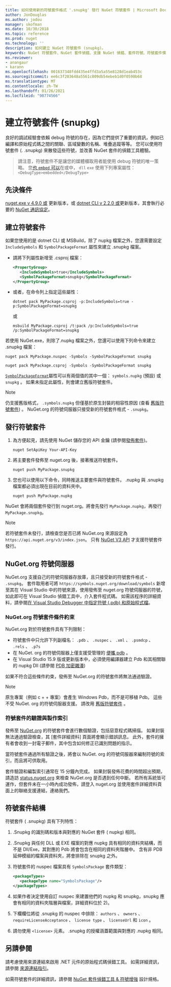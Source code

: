```yaml
---
title: 如何使用新的符號套件格式 '.snupkg' 發行 NuGet 符號套件 | Microsoft Docs
author: JonDouglas
ms.author: jodou
manager: skofman
ms.date: 10/30/2018
ms.topic: reference
ms.prod: nuget
ms.technology: ''
description: 如何建立 NuGet 符號套件 (snupkg)。
keywords: NuGet 符號套件、NuGet 套件偵錯、支援 NuGet 偵錯、套件符號、符號套件慣例
ms.reviewer:
- anangaur
- karann
ms.openlocfilehash: 001637348fdd435e4ffd3a5a55e8128d1eab453c
ms.sourcegitcommit: ee6c3f203648a5561c809db54ebeb1d0f0598b68
ms.translationtype: MT
ms.contentlocale: zh-TW
ms.lasthandoff: 01/26/2021
ms.locfileid: "98774566"
---
```

# <a name="creating-symbol-packages-snupkg"></a>建立符號套件 (snupkg)

良好的調試經驗會依賴 debug 符號的存在，因為它們提供了重要的資訊，例如已編譯和原始程式碼之間的關聯、區域變數的名稱、堆疊追蹤等等。 您可以使用符號套件 (. .snupkg) 來散發這些符號，並改善 NuGet 套件的偵錯工具體驗。

> 請注意，符號套件不是讓您的媒體櫃取用者能使用 debug 符號的唯一策略。 您[也 `embed` 可以](https://docs.microsoft.com/dotnet/core/deploying/single-file#include-pdb-files-inside-the-bundle)在或中， `dll` `exe` 使用下列專案屬性：`<DebugType>embedded</DebugType>`

## <a name="prerequisites"></a>先決條件

[nuget.exe v 4.9.0 或](https://www.nuget.org/downloads) 更新版本，或 [dotnet CLI v 2.2.0 或](https://www.microsoft.com/net/download/dotnet-core/2.2)更新版本，其會執行必要的 [NuGet 通訊協定](../api/nuget-protocols.md)。

## <a name="creating-a-symbol-package"></a>建立符號套件

如果您使用的是 dotnet CLI 或 MSBuild，除了 nupkg 檔案之外，您還需要設定 `IncludeSymbols` 和 `SymbolPackageFormat` 屬性來建立 .snupkg 檔案。

* 請將下列屬性新增至 .csproj 檔案：

   ```xml
   <PropertyGroup>
      <IncludeSymbols>true</IncludeSymbols>
      <SymbolPackageFormat>snupkg</SymbolPackageFormat>
   </PropertyGroup>
   ```

* 或者，在命令列上指定這些屬性：

     ```dotnetcli
     dotnet pack MyPackage.csproj -p:IncludeSymbols=true -p:SymbolPackageFormat=snupkg
     ```

  或

  ```cli
  msbuild MyPackage.csproj /t:pack /p:IncludeSymbols=true /p:SymbolPackageFormat=snupkg
  ```

若使用 NuGet.exe，則除了.nupkg 檔案之外，您還可以使用下列命令來建立 .snupkg 檔案：

```cli
nuget pack MyPackage.nuspec -Symbols -SymbolPackageFormat snupkg

nuget pack MyPackage.csproj -Symbols -SymbolPackageFormat snupkg
```

[`SymbolPackageFormat`](/dotnet/core/tools/csproj#symbolpackageformat)屬性可以有兩個值的其中一個： `symbols.nupkg` (預設) 或 `snupkg` 。 如果未指定此屬性，則會建立舊版符號套件。

> [!Note]
> 仍支援舊版格式， `.symbols.nupkg` 但僅基於原生封裝的相容性原因 (查看 [舊版符號套件](Symbol-Packages.md)) 。 NuGet.org 的符號伺服器只接受新的符號套件格式 - `.snupkg`。

## <a name="publishing-a-symbol-package"></a>發行符號套件

1. 為方便起見，請先使用 NuGet 儲存您的 API 金鑰 (請參閱[發佈套件](../nuget-org/publish-a-package.md))。

    ```cli
    nuget SetApiKey Your-API-Key
    ```

1. 將主要套件發佈至 nuget.org 後，接著推送符號套件。

    ```cli
    nuget push MyPackage.snupkg
    ```

1. 您也可以使用以下命令，同時推送主要套件與符號套件。 .nupkg 與 .snupkg 檔案都必須出現在目前的資料夾中。

    ```cli
    nuget push MyPackage.nupkg
    ```

NuGet 會將兩個套件發行到 nuget.org。將會先發行 `MyPackage.nupkg`，再發行 `MyPackage.snupkg`。

> [!Note]
> 若符號套件未發行，請檢查您是否已將 NuGet.org 來源設定為 `https://api.nuget.org/v3/index.json`。 只有 [NuGet V3 API](../api/overview.md#versioning) 才支援符號套件發行。

## <a name="nugetorg-symbol-server"></a>NuGet.org 符號伺服器

NuGet.org 支援自己的符號伺服器存放庫，且只接受新的符號套件格式 - `.snupkg`。 套件取用者可將 `https://symbols.nuget.org/download/symbols` 新增至其在 Visual Studio 中的符號來源，使用發佈至 nuget.org 符號伺服器的符號，如此即可在 Visual Studio 偵錯工具中，介入套件程式碼。 如需該程序的詳細資料，請參閱[在 Visual Studio Debugger 中指定符號 (.pdb) 和原始程式檔](/visualstudio/debugger/specify-symbol-dot-pdb-and-source-files-in-the-visual-studio-debugger)。

### <a name="nugetorg-symbol-package-constraints"></a>NuGet.org 符號套件條件約束

NuGet.org 對於符號套件具有下列限制：

- 符號套件中只允許下列副檔名： `.pdb` 、 `.nuspec` 、 `.xml` 、 `.psmdcp` 、 `.rels` 、 `.p7s`
- 在 NuGet. org 的符號伺服器上僅支援受管理的 [便攜 pdb](https://github.com/dotnet/runtime/blob/87572a799bfd37779c079faf28544e3f9a16be58/src/libraries/System.Reflection.Metadata/specs/PortablePdb-Metadata.md) 。
- 在 Visual Studio 15.9 版或更新版本中，必須使用編譯器建立 Pdb 和其相關聯的 nupkg Dll (請參閱 [PDB 加密雜湊](https://github.com/dotnet/roslyn/issues/24429)) 

如果不符合這些條件約束，發佈至 NuGet.org 的符號套件將無法通過驗證。 

> [!NOTE]
> 原生專案（例如 c + + 專案）會產生 Windows Pdb，而不是可移植 Pdb。 這些不受 NuGet. org 的符號伺服器支援。 請改用 [舊版符號套件](Symbol-Packages.md) 。

### <a name="symbol-package-validation-and-indexing"></a>符號套件的驗證與製作索引

發佈至 [NuGet.org](https://www.nuget.org/) 的符號套件會進行數個驗證，包括惡意程式碼掃描。 如果封裝無法通過驗證檢查，其 [套件詳細資料] 頁面將會顯示錯誤訊息。 此外，套件的擁有者會收到一封電子郵件，其中包含如何修正已識別問題的指示。

當符號套件通過所有驗證之後，將會以 NuGet. org 的符號伺服器來編制符號的索引，而且將可供取用。

套件驗證和編製索引通常在 15 分鐘內完成。 如果封裝發佈花費的時間超出預期，請造訪 [status.nuget.org](https://status.nuget.org/) 來檢查 NuGet.org 是否遇到任何中斷。 若所有系統皆可運作，但套件未在一小時內成功發佈，請登入 nuget.org 並使用套件詳細資料頁面上的聯絡支援連結，連絡我們。

## <a name="symbol-package-structure"></a>符號套件結構

符號套件 ( .snupkg) 具有下列特性：

1) .Snupkg 的識別碼和版本與對應的 NuGet 套件 ( nupkg) 相同。
2) .Snupkg 與任何 DLL 或 EXE 檔案的對應 nupkg 具有相同的資料夾結構，而不是 Dll/Exe，其對應的 Pdb 將會包含在相同的資料夾階層中。 含有非 PDB 延伸模組的檔案與資料夾，將會排除在 snupkg 之外。
3) 符號套件的 nuspec 檔案具有 `SymbolsPackage` 套件類型：

   ```xml
   <packageTypes>
      <packageType name="SymbolsPackage"/>
   </packageTypes>
   ```

4) 如果作者決定使用自訂 nuspec 來建置他們的 nupkg 和 snupkg，snupkg 應會有相同的資料夾階層與檔案，詳細資料位於 2)。
5) 下欄欄位將從 .snupkg 的 nuspec 中排除： ```authors``` 、 ```owners``` 、 ```requireLicenseAcceptance``` 、 ```license type``` 、 ```licenseUrl``` 和  ```icon``` 。
6) 請勿使用 ```<license>``` 元素。 .snupkg 的授權涵蓋範圍與對應的 .nupkg 相同。

## <a name="see-also"></a>另請參閱

請考慮使用來源連結來啟用 .NET 元件的原始程式碼偵錯工具。 如需詳細資訊，請參閱 [來源連結指引](/dotnet/standard/library-guidance/sourcelink)。

如需符號套件的詳細資訊，請參閱 [NuGet 套件偵錯工具 & 符號增強](https://github.com/NuGet/Home/wiki/NuGet-Package-Debugging-&-Symbols-Improvements) 設計規格。
